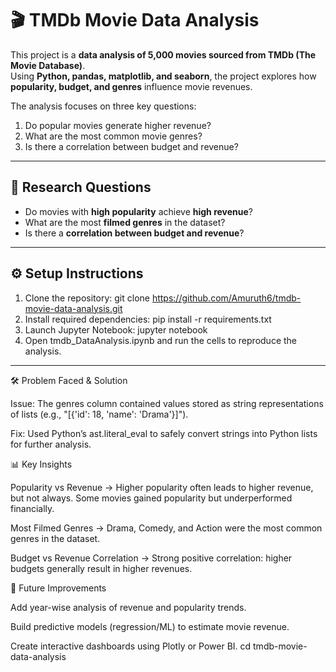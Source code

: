 # 🎬 TMDb Movie Data Analysis

This project is a **data analysis of 5,000 movies sourced from TMDb (The Movie Database)**.  
Using **Python, pandas, matplotlib, and seaborn**, the project explores how **popularity, budget, and genres** influence movie revenues.  

The analysis focuses on three key questions:  
1. Do popular movies generate higher revenue?  
2. What are the most common movie genres?  
3. Is there a correlation between budget and revenue?  

---
## 📌 Research Questions
- Do movies with **high popularity** achieve **high revenue**?  
- What are the most **filmed genres** in the dataset?  
- Is there a **correlation between budget and revenue**?  
---

## ⚙️ Setup Instructions

1. Clone the repository:
   git clone https://github.com/Amuruth6/tmdb-movie-data-analysis.git
2. Install required dependencies:
   pip install -r requirements.txt
3. Launch Jupyter Notebook:
   jupyter notebook
4. Open tmdb_DataAnalysis.ipynb and run the cells to reproduce the analysis.
---

🛠️ Problem Faced & Solution

Issue: The genres column contained values stored as string representations of lists (e.g., "[{'id': 18, 'name': 'Drama'}]").

Fix: Used Python’s ast.literal_eval to safely convert strings into Python lists for further analysis.

📊 Key Insights

Popularity vs Revenue → Higher popularity often leads to higher revenue, but not always. Some movies gained popularity but underperformed financially.

Most Filmed Genres → Drama, Comedy, and Action were the most common genres in the dataset.

Budget vs Revenue Correlation → Strong positive correlation: higher budgets generally result in higher revenues.

🚀 Future Improvements

Add year-wise analysis of revenue and popularity trends.

Build predictive models (regression/ML) to estimate movie revenue.

Create interactive dashboards using Plotly or Power BI.
   cd tmdb-movie-data-analysis

